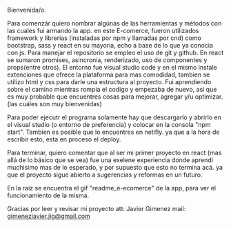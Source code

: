 Bienvenida/o.

Para comenzár quiero nombrar algúnas de las herramientas y métodos con las cuales fui armando la app.
en este E-comerce, fueron utilizados framework y librerias (instaladas por npm y llamadas por cnd) como bootstrap, sass y react en su mayoria, echo a base de lo que ya conocia con js. Para manejar el repositorio se empleo el uso de git y github. En react se sumaron promises, asincronia, renderizado, uso de componentes y props(entre otros). 
El entorno fue visual studio code y en el mismo instale extenciones que ofrece la plataforma para mas comodidad, tambien se utilizo html y css para darle una estructura al proyecto. 
Fui aprendiendo sobre el camino mientras rompia el codigo y empezaba de nuevo, asi que es muy probable que encuentres cosas para mejorar, agregar y/u optimizar. (las cuáles son muy bienvenidas)

Para poder ejecutr el programa solamente hay que descargarlo y abrirlo en el visual studio (o entorno de preferencia) y colocar en la consola "npm start".
Tambien es posible que lo encuentres en netifly. ya que a la hora de escribir esto, esta en proceso el deploy.

Para terminar, quiero comentar que al ser mi primer proyecto en react (mas allá de lo básico que se vea) fue una exelene experiencia donde aprendi muchisimo mas de lo esperado, y por supuesto que esto no termina acá. ya que el proyecto sigue abierto a sugerencias y reformas en un futuro.

En la raiz se encuentra el gif "readme_e-ecomerce" de la app, para ver el funcionamiento de la misma.

Gracias por leer y revisar mi proyecto
att: Javier Gimenez
mail:  gimenezjavier.jig@gmail.com

